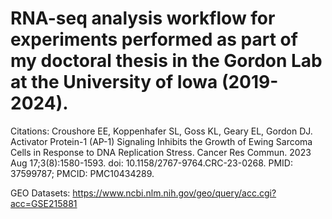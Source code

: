 # RNA-seq analysis workflow for experiments performed as part of my doctoral thesis in the Gordon Lab at the University of Iowa (2019-2024).

Citations:
Croushore EE, Koppenhafer SL, Goss KL, Geary EL, Gordon DJ. Activator Protein-1 (AP-1) Signaling Inhibits the Growth of Ewing Sarcoma Cells in Response to DNA Replication Stress. Cancer Res Commun. 2023 Aug 17;3(8):1580-1593. doi: 10.1158/2767-9764.CRC-23-0268. PMID: 37599787; PMCID: PMC10434289.

GEO Datasets:
https://www.ncbi.nlm.nih.gov/geo/query/acc.cgi?acc=GSE215881
